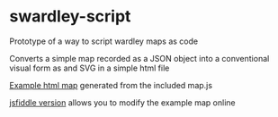 # swardley-script
Prototype of a way to script wardley maps as code

Converts a simple map recorded as a JSON object into a conventional visual form as and SVG in a simple html file

[Example html map](https://cioportfolio.github.io/swardley-script/map.html) generated from the included map.js

[jsfiddle version](https://jsfiddle.net/74jx2zog/) allows you to modify the example map online
